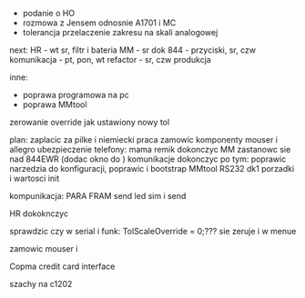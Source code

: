 - podanie o HO 
- rozmowa z Jensem odnosnie A1701 i MC
- tolerancja przelaczenie zakresu na skali analogowej


next:
HR - wt sr, filtr i bateria
MM - sr
dok 844 - przyciski, sr, czw
komunikacja - pt, pon, wt
refactor - sr, czw
produkcja

inne:
- poprawa programowa na pc
- poprawa MMtool


zerowanie override jak ustawiony nowy tol

plan:
zaplacic za pilke i niemiecki
praca
zamowic komponenty mouser i allegro
ubezpieczenie
telefony: mama remik
dokonczyc MM
zastanowc sie nad 844EWR (dodac okno do )
komunikacje dokonczyc 
po tym:
poprawic narzedzia do konfiguracji, poprawic i bootstrap
MMtool
RS232 dk1
porzadki i wartosci init


kompunikacja:
PARA FRAM send
led sim i send



HR dokoknczyc

sprawdzic czy w serial i funk: TolScaleOverride = 0;??? sie zeruje i w menue

zamowic mouser i 

Copma
credit card interface



szachy na c1202